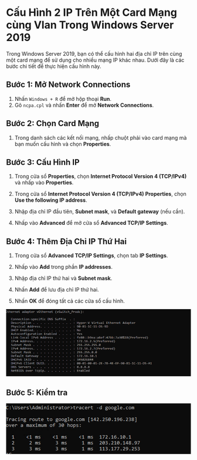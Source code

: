# Cấu Hình 2 IP Trên Một Card Mạng cùng Vlan Trong Windows Server 2019

Trong Windows Server 2019, bạn có thể cấu hình hai địa chỉ IP trên cùng một card mạng để sử dụng cho nhiều mạng IP khác nhau. Dưới đây là các bước chi tiết để thực hiện cấu hình này.

## Bước 1: Mở Network Connections

1. Nhấn `Windows + R` để mở hộp thoại **Run**.
2. Gõ `ncpa.cpl` và nhấn **Enter** để mở **Network Connections**.

## Bước 2: Chọn Card Mạng

1. Trong danh sách các kết nối mạng, nhấp chuột phải vào card mạng mà bạn muốn cấu hình và chọn **Properties**.

## Bước 3: Cấu Hình IP

1. Trong cửa sổ **Properties**, chọn **Internet Protocol Version 4 (TCP/IPv4)** và nhấp vào **Properties**.

2. Trong cửa sổ **Internet Protocol Version 4 (TCP/IPv4) Properties**, chọn **Use the following IP address**.

3. Nhập địa chỉ IP đầu tiên, **Subnet mask**, và **Default gateway** (nếu cần).

4. Nhấp vào **Advanced** để mở cửa sổ **Advanced TCP/IP Settings**.

## Bước 4: Thêm Địa Chỉ IP Thứ Hai

1. Trong cửa sổ **Advanced TCP/IP Settings**, chọn tab **IP Settings**.

2. Nhấp vào **Add** trong phần **IP addresses**.

3. Nhập địa chỉ IP thứ hai và **Subnet mask**.

4. Nhấn **Add** để lưu địa chỉ IP thứ hai.

5. Nhấn **OK** để đóng tất cả các cửa sổ cấu hình.

![Command Prompt](https://github.com/cuongnvvietis/NhanHoa/blob/main/Docs/Picture/Hyper-v/Screenshot_26.png)

## Bước 5: Kiểm tra

![Command Prompt](https://github.com/cuongnvvietis/NhanHoa/blob/main/Docs/Picture/Hyper-v/Screenshot_25.png)

